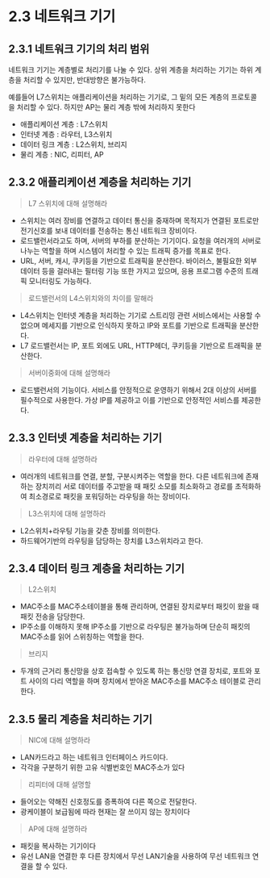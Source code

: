 # 2.3 네트워크 기기 


## 2.3.1 네트워크 기기의 처리 범위

네트워크 기기는 계층별로 처리기를 나눌 수 있다. 
상위 계층을 처리하는 기기는 하위 계층을 처리할 수 있지만, 반대방향은 불가능하다. 

예를들어 L7스위치는 애플리케이션을 처리하는 기기로, 그 밑의 모든 계층의 프로토콜을 처리할 수 있다. 하지만 AP는 물리 계층 밖에 처리하지 못한다 


- 애플리케이션 계층 : L7스위치
- 인터넷 계층 : 라우터, L3스위치
- 데이터 링크 계층 : L2스위치, 브리지
- 물리 계층 : NIC, 리피터, AP


## 2.3.2 애플리케이션 계층을 처리하는 기기 

> L7 스위치에 대해 설명해라 

- 스위치는 여러 장비를 연결하고 데이터 통신을 중재하며 목적지가 연결된 포트로만 전기신호를 보내 데이터를 전송하는 통신 네트워크 장비이다. 
- 로드밸런서라고도 하며, 서버의 부하를 분산하는 기기이다. 요청을 여러개의 서버로 나누는 역할을 하며 시스템이 처리할 수 있는 트래픽 증가를 목표로 한다. 
- URL, 서버, 캐시, 쿠키등을 기반으로 트래픽을 분산한다. 바이러스, 불필요한 외부 데이터 등을 걸러내는 필터링 기능 또한 가지고 있으며, 응용 프로그램 수준의 트래픽 모니터링도 가능하다. 


> 로드밸런서의 L4스위치와의 차이를 말해라 

- L4스위치는 인터넷 계층을 처리하는 기기로 스트리밍 관련 서비스에서는 사용할 수 없으며 메세지를 기반으로 인식하지 못하고 IP와 포트를 기반으로 트래픽을 분산한다. 
- L7 로드밸런서는 IP, 포트 외에도 URL, HTTP헤더, 쿠키등을 기반으로 트래픽을 분산한다. 


> 서버이중화에 대해 설명해라 

- 로드밸런서의 기능이다. 서비스를 안정적으로 운영하기 위해서 2대 이상의 서버를 필수적으로 사용한다. 가상 IP를 제공하고 이를 기반으로 안정적인 서비스를 제공한다. 



## 2.3.3 인터넷 계층을 처리하는 기기 


> 라우터에 대해 설명하라

- 여러개의 네트워크를 연결, 분할, 구분시켜주는 역할을 한다. 다른 네트워크에 존재하는 장치끼리 서로 데이터를 주고받을 때 패킷 소모를 최소화하고 경로를 초적화하여 최소경로로 패킷을 포워딩하는 라우팅을 하는 장비이다. 

> L3스위치에 대해 설명하라 

- L2스위치+라우팅 기능을 갖춘 장비를 의미한다. 
- 하드웨어기반의 라우팅을 담당하는 장치를 L3스위치라고 한다. 



## 2.3.4 데이터 링크 계층을 처리하는 기기 

> L2스위치 

- MAC주소를 MAC주소테이블을 통해 관리하며, 연결된 장치로부터 패킷이 왔을 때 패킷 전송을 담당한다. 
- IP주소를 이해하지 못해 IP주소를 기반으로 라우팅은 불가능하며 단순히 패킷의 MAC주소를 읽어 스위칭하는 역할을 한다. 


> 브리지 

- 두개의 근거리 통신망을 상호 접속할 수 있도록 하는 통신망 연결 장치로, 포트와 포트 사이의 다리 역할을 하며 장치에서 받아온 MAC주소를 MAC주소 테이블로 관리한다. 

## 2.3.5 물리 계층을 처리하는 기기 

> NIC에 대해 설명하라

- LAN카드라고 하는 네트워크 인터페이스 카드이다. 
- 각각을 구분하기 위한 고유 식별번호인 MAC주소가 있다


> 리피터에 대해 설명할 

- 들어오는 약해진 신호정도를 증폭하여 다른 쪽으로 전달한다. 
- 광케이블이 보급됨에 따라 현재는 잘 쓰이지 않는 장치이다


> AP에 대해 설명하라 

- 패킷을 복사하는 기기이다 
- 유선 LAN을 연결한 후 다른 장치에서 무선 LAN기술을 사용하여 무선 네트워크 연결을 할 수 있다. 

